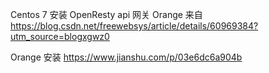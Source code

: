 Centos 7 安装 OpenResty api 网关 Orange
来自 <https://blog.csdn.net/freewebsys/article/details/60969384?utm_source=blogxgwz0>


Orange 安装
https://www.jianshu.com/p/03e6dc6a904b